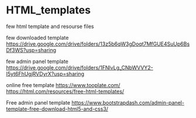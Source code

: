 # HTML_templates
few html template and resourse files

few downloaded template
https://drive.google.com/drive/folders/13z5b6qW3gDoqt7MfGUE4SuUp6BsDf3WS?usp=sharing

few admin panel template
https://drive.google.com/drive/folders/1FNlvLg_CNbWVVY2-I5yt6FhUgjRVDyrX?usp=sharing

online free template 
https://www.tooplate.com/
https://html.com/resources/free-html-templates/


Free admin panel template
https://www.bootstrapdash.com/admin-panel-template-free-download-html5-and-css3/

